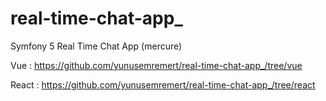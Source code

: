 # real-time-chat-app_
Symfony 5 Real Time Chat App (mercure)

Vue : https://github.com/yunusemremert/real-time-chat-app_/tree/vue

React : https://github.com/yunusemremert/real-time-chat-app_/tree/react
